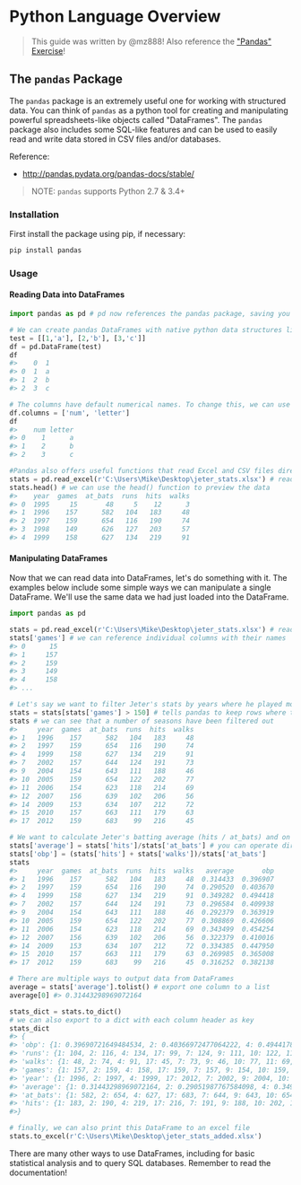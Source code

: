 # Python Language Overview

> This guide was written by @mz888! Also reference the ["Pandas" Exercise](/exercises/pandas-practice/exercise.md)!

## The `pandas` Package

The `pandas` package is an extremely useful one for working with structured data. You can think of `pandas` as a python tool for creating and manipulating powerful spreadsheets-like objects called "DataFrames". The `pandas` package also includes some SQL-like features and can be used to easily read and write data stored in CSV files and/or databases.

Reference:

  + http://pandas.pydata.org/pandas-docs/stable/

> NOTE: `pandas` supports Python 2.7 & 3.4+

### Installation

First install the package using pip, if necessary:

```` sh
pip install pandas
````

### Usage

#### Reading Data into DataFrames

```python
import pandas as pd # pd now references the pandas package, saving you some typing

# We can create pandas DataFrames with native python data structures like lists and dictionaries
test = [[1,'a'], [2,'b'], [3,'c']]
df = pd.DataFrame(test)
df
#>    0  1
#> 0  1  a
#> 1  2  b
#> 2  3  c

# The columns have default numerical names. To change this, we can use the following:
df.columns = ['num', 'letter']
df
#>    num letter
#> 0    1      a
#> 1    2      b
#> 2    3      c

#Pandas also offers useful functions that read Excel and CSV files directly into DataFrames, complete with column headings
stats = pd.read_excel(r'C:\Users\Mike\Desktop\jeter_stats.xlsx') # read a pre-saved file called 'jeter_stats' - you can use your own or see the "Pandas" Exercise to follow along!
stats.head() # we can use the head() function to preview the data
#>    year  games  at_bats  runs  hits  walks
#> 0  1995     15       48     5    12      3
#> 1  1996    157      582   104   183     48
#> 2  1997    159      654   116   190     74
#> 3  1998    149      626   127   203     57
#> 4  1999    158      627   134   219     91
```

#### Manipulating DataFrames

Now that we can read data into DataFrames, let's do something with it. The examples below include some simple ways we can manipulate a single DataFrame. We'll use the same data we had just loaded into the DataFrame.

```python
import pandas as pd

stats = pd.read_excel(r'C:\Users\Mike\Desktop\jeter_stats.xlsx') # read a pre-saved file called 'jeter_stats' - you can use your own or see the "Pandas" Exercise to follow along!
stats['games'] # we can reference individual columns with their names
#> 0      15
#> 1     157
#> 2     159
#> 3     149
#> 4     158
#> ...

# Let's say we want to filter Jeter's stats by years where he played more than 150 games
stats = stats[stats['games'] > 150] # tells pandas to keep rows where the evaluation is True
stats # we can see that a number of seasons have been filtered out
#>     year  games  at_bats  runs  hits  walks
#> 1   1996    157      582   104   183     48
#> 2   1997    159      654   116   190     74
#> 4   1999    158      627   134   219     91
#> 7   2002    157      644   124   191     73
#> 9   2004    154      643   111   188     46
#> 10  2005    159      654   122   202     77
#> 11  2006    154      623   118   214     69
#> 12  2007    156      639   102   206     56
#> 14  2009    153      634   107   212     72
#> 15  2010    157      663   111   179     63
#> 17  2012    159      683    99   216     45

# We want to calculate Jeter's batting average (hits / at_bats) and on base % ([hits + walks] / at_bats) for these seasons. This is very easily done with pandas
stats['average'] = stats['hits']/stats['at_bats'] # you can operate directly on the DataFrame columns to create a new column
stats['obp'] = (stats['hits'] + stats['walks'])/stats['at_bats']
stats
#>     year  games  at_bats  runs  hits  walks   average       obp
#> 1   1996    157      582   104   183     48  0.314433  0.396907
#> 2   1997    159      654   116   190     74  0.290520  0.403670
#> 4   1999    158      627   134   219     91  0.349282  0.494418
#> 7   2002    157      644   124   191     73  0.296584  0.409938
#> 9   2004    154      643   111   188     46  0.292379  0.363919
#> 10  2005    159      654   122   202     77  0.308869  0.426606
#> 11  2006    154      623   118   214     69  0.343499  0.454254
#> 12  2007    156      639   102   206     56  0.322379  0.410016
#> 14  2009    153      634   107   212     72  0.334385  0.447950
#> 15  2010    157      663   111   179     63  0.269985  0.365008
#> 17  2012    159      683    99   216     45  0.316252  0.382138

# There are multiple ways to output data from DataFrames
average = stats['average'].tolist() # export one column to a list
average[0] #> 0.31443298969072164

stats_dict = stats.to_dict()
# we can also export to a dict with each column header as key
stats_dict
#> {
#> 'obp': {1: 0.39690721649484534, 2: 0.40366972477064222, 4: 0.49441786283891548, 17: 0.38213762811127377, 7: 0.409937888 19875776, 9: 0.36391912908242613, 10: 0.42660550458715596, 11: 0.45425361155698235, 12: 0.41001564945226915, 14: 0.44794 952681388012, 15: 0.36500754147812969},
#> 'runs': {1: 104, 2: 116, 4: 134, 17: 99, 7: 124, 9: 111, 10: 122, 11: 118, 12: 102, 14: 107, 15: 111},
#> 'walks': {1: 48, 2: 74, 4: 91, 17: 45, 7: 73, 9: 46, 10: 77, 11: 69, 12: 56, 14: 72, 15: 63},
#> 'games': {1: 157, 2: 159, 4: 158, 17: 159, 7: 157, 9: 154, 10: 159, 11: 154, 12: 156, 14: 153, 15: 157},
#> 'year': {1: 1996, 2: 1997, 4: 1999, 17: 2012, 7: 2002, 9: 2004, 10: 2005, 11: 2006, 12: 2007, 14: 2009, 15: 2010},
#> 'average': {1: 0.31443298969072164, 2: 0.29051987767584098, 4: 0.34928229665071769, 17: 0.31625183016105418, 7: 0.296583850931677, 9: 0.29237947122861585, 10: 0.30886850152905199, 11: 0.3434991974317817, 12: 0.32237871674491392, 14: 0.33438485804416401, 15: 0.26998491704374056},
#> 'at_bats': {1: 582, 2: 654, 4: 627, 17: 683, 7: 644, 9: 643, 10: 654, 11: 623, 12: 639, 14: 634, 15: 663},
#> 'hits': {1: 183, 2: 190, 4: 219, 17: 216, 7: 191, 9: 188, 10: 202, 11: 214, 12: 206, 14: 212, 15: 179}
#>}

# finally, we can also print this DataFrame to an excel file
stats.to_excel(r'C:\Users\Mike\Desktop\jeter_stats_added.xlsx')
```

There are many other ways to use DataFrames, including for basic statistical analysis and to query SQL databases. Remember to read the documentation!
